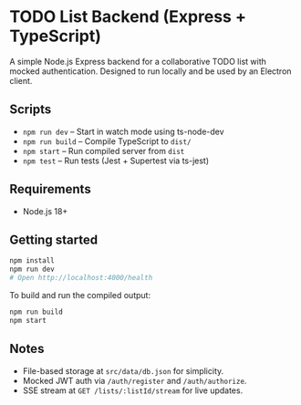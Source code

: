 # TODO List Backend (Express + TypeScript)

A simple Node.js Express backend for a collaborative TODO list with mocked authentication. Designed to run locally and be used by an Electron client.

## Scripts

- `npm run dev` – Start in watch mode using ts-node-dev
- `npm run build` – Compile TypeScript to `dist/`
- `npm start` – Run compiled server from `dist`
- `npm test` – Run tests (Jest + Supertest via ts-jest)

## Requirements

- Node.js 18+

## Getting started

```bash
npm install
npm run dev
# Open http://localhost:4000/health
```

To build and run the compiled output:

```bash
npm run build
npm start
```

## Notes

- File-based storage at `src/data/db.json` for simplicity.
- Mocked JWT auth via `/auth/register` and `/auth/authorize`.
- SSE stream at `GET /lists/:listId/stream` for live updates.
